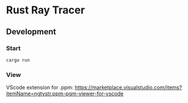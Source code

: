 # Rust Ray Tracer

## Development

### Start

```
cargo run
```

### View

VScode extension for .ppm: https://marketplace.visualstudio.com/items?itemName=ngtystr.ppm-pgm-viewer-for-vscode
